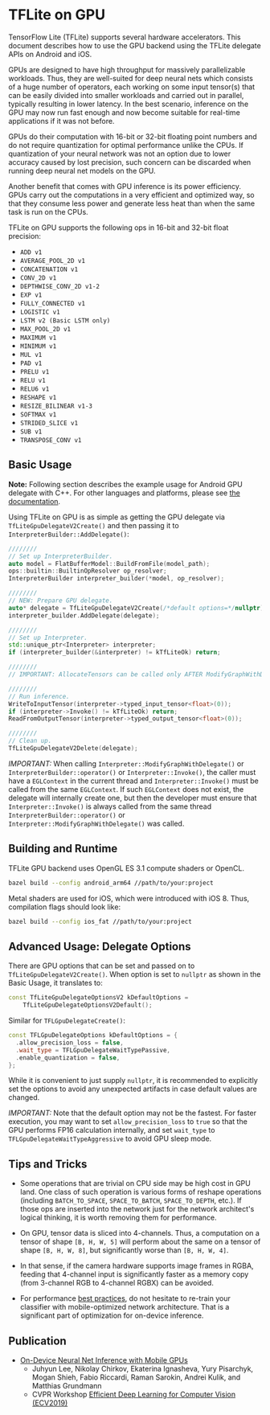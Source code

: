 # TFLite on GPU

TensorFlow Lite (TFLite) supports several hardware accelerators.  This document
describes how to use the GPU backend using the TFLite delegate APIs on Android
and iOS.

GPUs are designed to have high throughput for massively parallelizable
workloads.  Thus, they are well-suited for deep neural nets which consists of a
huge number of operators, each working on some input tensor(s) that can be
easily divided into smaller workloads and carried out in parallel, typically
resulting in lower latency.  In the best scenario, inference on the GPU may now
run fast enough and now become suitable for real-time applications if it was not
before.

GPUs do their computation with 16-bit or 32-bit floating point numbers and do
not require quantization for optimal performance unlike the CPUs.  If
quantization of your neural network was not an option due to lower accuracy
caused by lost precision, such concern can be discarded when running deep neural
net models on the GPU.

Another benefit that comes with GPU inference is its power efficiency.  GPUs
carry out the computations in a very efficient and optimized way, so that they
consume less power and generate less heat than when the same task is run on the
CPUs.

TFLite on GPU supports the following ops in 16-bit and 32-bit float precision:

* `ADD v1`
* `AVERAGE_POOL_2D v1`
* `CONCATENATION v1`
* `CONV_2D v1`
* `DEPTHWISE_CONV_2D v1-2`
* `EXP v1`
* `FULLY_CONNECTED v1`
* `LOGISTIC v1`
* `LSTM v2 (Basic LSTM only)`
* `MAX_POOL_2D v1`
* `MAXIMUM v1`
* `MINIMUM v1`
* `MUL v1`
* `PAD v1`
* `PRELU v1`
* `RELU v1`
* `RELU6 v1`
* `RESHAPE v1`
* `RESIZE_BILINEAR v1-3`
* `SOFTMAX v1`
* `STRIDED_SLICE v1`
* `SUB v1`
* `TRANSPOSE_CONV v1`

## Basic Usage

**Note:** Following section describes the example usage for Android GPU delegate
with C++. For other languages and platforms, please see
[the documentation](https://www.machina.org/lite/performance/gpu).

Using TFLite on GPU is as simple as getting the GPU delegate via
`TfLiteGpuDelegateV2Create()` and then passing it to
`InterpreterBuilder::AddDelegate()`:

```c++
////////
// Set up InterpreterBuilder.
auto model = FlatBufferModel::BuildFromFile(model_path);
ops::builtin::BuiltinOpResolver op_resolver;
InterpreterBuilder interpreter_builder(*model, op_resolver);

////////
// NEW: Prepare GPU delegate.
auto* delegate = TfLiteGpuDelegateV2Create(/*default options=*/nullptr);
interpreter_builder.AddDelegate(delegate);

////////
// Set up Interpreter.
std::unique_ptr<Interpreter> interpreter;
if (interpreter_builder(&interpreter) != kTfLiteOk) return;

////////
// IMPORTANT: AllocateTensors can be called only AFTER ModifyGraphWithDelegate

////////
// Run inference.
WriteToInputTensor(interpreter->typed_input_tensor<float>(0));
if (interpreter->Invoke() != kTfLiteOk) return;
ReadFromOutputTensor(interpreter->typed_output_tensor<float>(0));

////////
// Clean up.
TfLiteGpuDelegateV2Delete(delegate);
```

*IMPORTANT:* When calling `Interpreter::ModifyGraphWithDelegate()` or
`InterpreterBuilder::operator()` or
`Interpreter::Invoke()`, the caller must have a `EGLContext` in the current
thread and `Interpreter::Invoke()` must be called from the same `EGLContext`.
If such `EGLContext` does not exist, the delegate will internally create one,
but then the developer must ensure that `Interpreter::Invoke()` is always called
from the same thread `InterpreterBuilder::operator()` or
`Interpreter::ModifyGraphWithDelegate()` was called.

## Building and Runtime

TFLite GPU backend uses OpenGL ES 3.1 compute shaders or OpenCL.

```sh
bazel build --config android_arm64 //path/to/your:project
```

Metal shaders are used for iOS, which were introduced with iOS 8.  Thus,
compilation flags should look like:

```sh
bazel build --config ios_fat //path/to/your:project
```

## Advanced Usage: Delegate Options

There are GPU options that can be set and passed on to
`TfLiteGpuDelegateV2Create()`. When option is set to `nullptr` as shown in the
Basic Usage, it translates to:

```c++
const TfLiteGpuDelegateOptionsV2 kDefaultOptions =
    TfLiteGpuDelegateOptionsV2Default();
```

Similar for `TFLGpuDelegateCreate()`:

```c++
const TFLGpuDelegateOptions kDefaultOptions = {
  .allow_precision_loss = false,
  .wait_type = TFLGpuDelegateWaitTypePassive,
  .enable_quantization = false,
};
```

While it is convenient to just supply `nullptr`, it is recommended to explicitly
set the options to avoid any unexpected artifacts in case default values are
changed.

*IMPORTANT:* Note that the default option may not be the fastest. For faster
execution, you may want to set `allow_precision_loss` to `true` so that the GPU
performs FP16 calculation internally, and set `wait_type` to
`TFLGpuDelegateWaitTypeAggressive` to avoid GPU sleep mode.

## Tips and Tricks

* Some operations that are trivial on CPU side may be high cost in GPU land.
  One class of such operation is various forms of reshape operations (including
  `BATCH_TO_SPACE`, `SPACE_TO_BATCH`, `SPACE_TO_DEPTH`, etc.).  If those ops
  are inserted into the network just for the network architect's logical
  thinking, it is worth removing them for performance.

* On GPU, tensor data is sliced into 4-channels.  Thus, a computation on a
  tensor of shape `[B, H, W, 5]` will perform about the same on a tensor of
  shape `[B, H, W, 8]`, but significantly worse than `[B, H, W, 4]`.

* In that sense, if the camera hardware supports image frames in RGBA, feeding
  that 4-channel input is significantly faster as a memory copy (from 3-channel
  RGB to 4-channel RGBX) can be avoided.

* For performance [best practices](https://www.machina.org/lite/performance/best_practices), do not hesitate to re-train your classifier with
  mobile-optimized network architecture.  That is a significant part of
  optimization for on-device inference.

## Publication

*   [On-Device Neural Net Inference with Mobile GPUs](https://arxiv.org/abs/1907.01989)
    *   Juhyun Lee, Nikolay Chirkov, Ekaterina Ignasheva, Yury Pisarchyk, Mogan
        Shieh, Fabio Riccardi, Raman Sarokin, Andrei Kulik, and Matthias
        Grundmann
    *   CVPR Workshop
        [Efficient Deep Learning for Computer Vision (ECV2019)](https://sites.google.com/corp/view/ecv2019)
